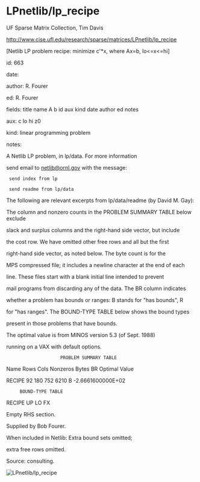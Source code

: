 # LPnetlib/lp_recipe

 UF Sparse Matrix Collection, Tim Davis

 http://www.cise.ufl.edu/research/sparse/matrices/LPnetlib/lp_recipe

 [Netlib LP problem recipe: minimize c'*x, where Ax=b, lo<=x<=hi]

 id: 663

 date: 

 author: R. Fourer

 ed: R. Fourer

 fields: title name A b id aux kind date author ed notes

 aux: c lo hi z0

 kind: linear programming problem

 notes:

 A Netlib LP problem, in lp/data.  For more information                    

 send email to netlib@ornl.gov with the message:                           

                                                                           

 	 send index from lp                                                      

 	 send readme from lp/data                                                

                                                                           

 The following are relevant excerpts from lp/data/readme (by David M. Gay):

                                                                           

 The column and nonzero counts in the PROBLEM SUMMARY TABLE below exclude  

 slack and surplus columns and the right-hand side vector, but include     

 the cost row.  We have omitted other free rows and all but the first      

 right-hand side vector, as noted below.  The byte count is for the        

 MPS compressed file; it includes a newline character at the end of each   

 line.  These files start with a blank initial line intended to prevent    

 mail programs from discarding any of the data.  The BR column indicates   

 whether a problem has bounds or ranges:  B stands for "has bounds", R     

 for "has ranges".  The BOUND-TYPE TABLE below shows the bound types       

 present in those problems that have bounds.                               

                                                                           

 The optimal value is from MINOS version 5.3 (of Sept. 1988)               

 running on a VAX with default options.                                    

                                                                           

                        PROBLEM SUMMARY TABLE                              

                                                                           

 Name       Rows   Cols   Nonzeros    Bytes  BR      Optimal Value         

 RECIPE       92    180      752       6210  B    -2.6661600000E+02        

                                                                           

         BOUND-TYPE TABLE                                                  

 RECIPE     UP LO FX                                                       

                                                                           

 Empty RHS section.                                                        

 Supplied by Bob Fourer.                                                   

 When included in Netlib: Extra bound sets omitted;                        

 extra free rows omitted.                                                  

                                                                           

 Source: consulting.                                                       

                                                                           

![LPnetlib/lp_recipe](http://www2.research.att.com/~yifanhu/GALLERY/GRAPHS/GIF_SMALL/LPnetlib@lp_recipe.gif)